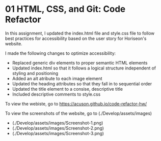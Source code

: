 # 01 HTML, CSS, and Git: Code Refactor

In this assignment, I updated the index.html file and style.css file to follow best practices for accessibility based on the user story for Horiseon's website.

I made the following changes to optimize accessibility:

* Replaced generic div elements to proper semantic HTML elements
* Updated index.html so that it follows a logical structure independent of styling and positioning
* Added an alt atribute to each image element
* Updated the heading attributes so that they fall in to sequential order
* Updated the title element to a consise, descriptive title
* Included descriptive comments to style.css

To view the webiste, go to https://acuson.github.io/code-refactor-hw/

To view the screenshots of the website, go to (./Develop/assets/images)

* (./Develop/assets/images/Screenshot-1.png)
* (./Develop/assets/images/Screenshot-2.png)
* (./Develop/assets/images/Screenshot-3.png)